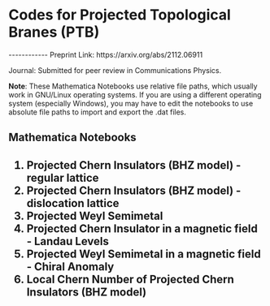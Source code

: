 <h1> Codes for Projected Topological Branes (PTB) </h1>
------------
Preprint Link: https://arxiv.org/abs/2112.06911

Journal: Submitted for peer review in Communications Physics.

**Note**: These Mathematica Notebooks use relative file paths, 
which usually work in GNU/Linux operating systems.
If you are using a different operating system (especially Windows),
you may have to edit the notebooks to use absolute file paths to
import and export the .dat files.

<h2> Mathematica Notebooks <h2>

1. Projected Chern Insulators (BHZ model) - regular lattice
2. Projected Chern Insulators (BHZ model) - dislocation lattice
3. Projected Weyl Semimetal
4. Projected Chern Insulator in a magnetic field - Landau Levels
5. Projected Weyl Semimetal in a magnetic field - Chiral Anomaly
6. Local Chern Number of Projected Chern Insulators (BHZ model)